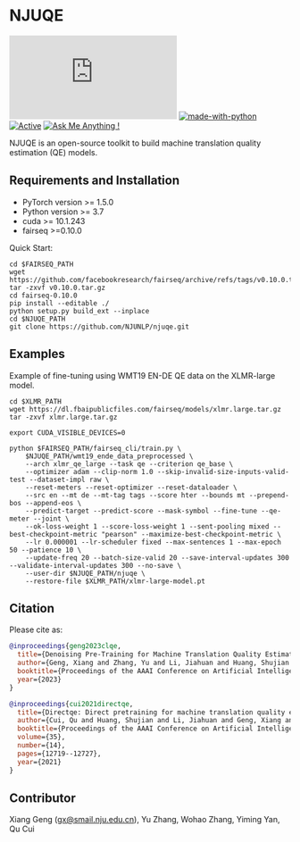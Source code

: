 # NJUQE
[![GitHub license](https://badgen.net/github/license/Naereen/Strapdown.js)](https://github.com/Naereen/StrapDown.js/blob/master/LICENSE) [![made-with-python](https://img.shields.io/badge/Made%20with-Python-1f425f.svg)](https://www.python.org/) [![Active](http://img.shields.io/badge/Status-Active-green.svg)](https://tterb.github.io) [![Ask Me Anything !](https://img.shields.io/badge/Ask%20me-anything-1abc9c.svg)](https://GitHub.com/Naereen/ama)

NJUQE is an open-source toolkit to build machine translation quality estimation (QE) models.

## Requirements and Installation
* PyTorch version >= 1.5.0
* Python version >= 3.7
* cuda >= 10.1.243
* fairseq >=0.10.0

Quick Start:
```
cd $FAIRSEQ_PATH
wget https://github.com/facebookresearch/fairseq/archive/refs/tags/v0.10.0.tar.gz
tar -zxvf v0.10.0.tar.gz
cd fairseq-0.10.0
pip install --editable ./ 
python setup.py build_ext --inplace
cd $NJUQE_PATH
git clone https://github.com/NJUNLP/njuqe.git
```

## Examples
Example of fine-tuning using WMT19 EN-DE QE data on the XLMR-large model.
```
cd $XLMR_PATH
wget https://dl.fbaipublicfiles.com/fairseq/models/xlmr.large.tar.gz
tar -zxvf xlmr.large.tar.gz

export CUDA_VISIBLE_DEVICES=0

python $FAIRSEQ_PATH/fairseq_cli/train.py \
    $NJUQE_PATH/wmt19_ende_data_preprocessed \
    --arch xlmr_qe_large --task qe --criterion qe_base \
    --optimizer adam --clip-norm 1.0 --skip-invalid-size-inputs-valid-test --dataset-impl raw \
    --reset-meters --reset-optimizer --reset-dataloader \
    --src en --mt de --mt-tag tags --score hter --bounds mt --prepend-bos --append-eos \
    --predict-target --predict-score --mask-symbol --fine-tune --qe-meter --joint \
    --ok-loss-weight 1 --score-loss-weight 1 --sent-pooling mixed --best-checkpoint-metric "pearson" --maximize-best-checkpoint-metric \
    --lr 0.000001 --lr-scheduler fixed --max-sentences 1 --max-epoch 50 --patience 10 \
    --update-freq 20 --batch-size-valid 20 --save-interval-updates 300 --validate-interval-updates 300 --no-save \
    --user-dir $NJUQE_PATH/njuqe \
    --restore-file $XLMR_PATH/xlmr-large-model.pt
```

## Citation
Please cite as:
``` bibtex
@inproceedings{geng2023clqe,
  title={Denoising Pre-Training for Machine Translation Quality Estimation with Curriculum Learning},
  author={Geng, Xiang and Zhang, Yu and Li, Jiahuan and Huang, Shujian and Yang, Hao and Tao, Shimin and Chen, Yimeng and Xie, Ning and Chen, Jiajun},
  booktitle={Proceedings of the AAAI Conference on Artificial Intelligence},
  year={2023}
}

@inproceedings{cui2021directqe,
  title={Directqe: Direct pretraining for machine translation quality estimation},
  author={Cui, Qu and Huang, Shujian and Li, Jiahuan and Geng, Xiang and Zheng, Zaixiang and Huang, Guoping and Chen, Jiajun},
  booktitle={Proceedings of the AAAI Conference on Artificial Intelligence},
  volume={35},
  number={14},
  pages={12719--12727},
  year={2021}
}
```

## Contributor
Xiang Geng (gx@smail.nju.edu.cn), Yu Zhang, Wohao Zhang, Yiming Yan, Qu Cui
